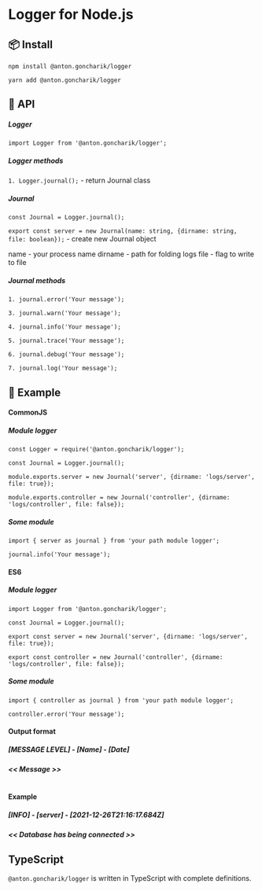 # Logger for Node.js

## 📦 Install

`npm install @anton.goncharik/logger`

`yarn add @anton.goncharik/logger`

## 🔨 API

##### Logger

`import Logger from '@anton.goncharik/logger';`

##### Logger methods

`1. Logger.journal();` - return Journal class

##### Journal

`const Journal = Logger.journal();`

`export const server = new Journal(name: string, {dirname: string, file: boolean});` - create new Journal object

name - your process name
dirname - path for folding logs
file - flag to write to file

##### Journal methods

`1. journal.error('Your message');`

`3. journal.warn('Your message');`

`4. journal.info('Your message');`

`5. journal.trace('Your message');`

`6. journal.debug('Your message');`

`7. journal.log('Your message');`

## 🔨 Example

#### CommonJS

##### Module logger

`const Logger = require('@anton.goncharik/logger');`

`const Journal = Logger.journal();`

`module.exports.server = new Journal('server', {dirname: 'logs/server', file: true});`

`module.exports.controller = new Journal('controller', {dirname: 'logs/controller', file: false});`

##### Some module

`import { server as journal } from 'your path module logger';`

`journal.info('Your message');`

#### ES6

##### Module logger

`import Logger from '@anton.goncharik/logger';`

`const Journal = Logger.journal();`

`export const server = new Journal('server', {dirname: 'logs/server', file: true});`

`export const controller = new Journal('controller', {dirname: 'logs/controller', file: false});`

##### Some module

`import { controller as journal } from 'your path module logger';`

`controller.error('Your message');`

#### Output format

##### [MESSAGE LEVEL] - [Name] - [Date]

##### << Message >>

#

#### Example

##### [INFO] - [server] - [2021-12-26T21:16:17.684Z]

##### << Database has being connected >>

## TypeScript

`@anton.goncharik/logger` is written in TypeScript with complete definitions.
